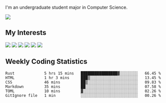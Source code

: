 I'm an undergraduate student major in Computer Science.

![](https://github-readme-stats.vercel.app/api?username=littzhch&theme=radical)

## My Interests

![](https://img.shields.io/badge/Python-3776AB?style=flat&labelColor=FFD43B&logoColor=3776AB&logo=python)
![](https://img.shields.io/badge/C-00599C?style=flat&labelColor=01427d&logoColor=6295cb&logo=c)
![](https://img.shields.io/badge/Rust-ffffff?style=flat&labelColor=ffffff&logoColor=000000&logo=rust)
![](https://img.shields.io/badge/LaTeX-008080?style=flat&labelColor=eeece5&logoColor=008080&logo=latex)
![](https://img.shields.io/badge/OpenGL-5487b2?style=flat&labelColor=ffffff&logoColor=5487b2&logo=opengl)
![](https://img.shields.io/badge/archlinux-1793d1?style=flat&labelColor=333333&logoColor=1793d1&logo=archlinux)

## Weekly Coding Statistics
<!--START_SECTION:waka-->

```text
Rust             5 hrs 15 mins   ████████████████▓░░░░░░░░   66.45 %
HTML             1 hr 3 mins     ███▒░░░░░░░░░░░░░░░░░░░░░   13.45 %
CSS              46 mins         ██▒░░░░░░░░░░░░░░░░░░░░░░   09.83 %
Markdown         35 mins         ██░░░░░░░░░░░░░░░░░░░░░░░   07.58 %
TOML             10 mins         ▓░░░░░░░░░░░░░░░░░░░░░░░░   02.26 %
GitIgnore file   1 min           ░░░░░░░░░░░░░░░░░░░░░░░░░   00.26 %
```

<!--END_SECTION:waka-->
